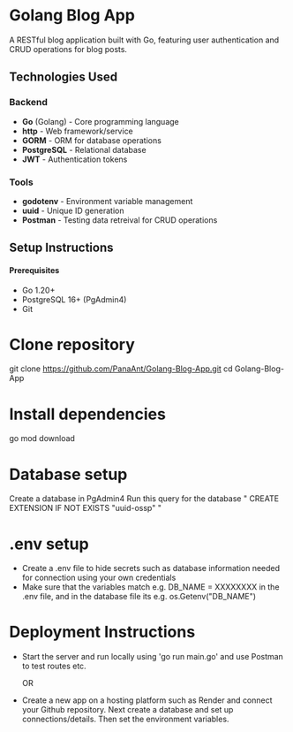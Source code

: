 # Golang Blog App 

A RESTful blog application built with Go, featuring user authentication and CRUD operations for blog posts.

## Technologies Used 

### Backend
- **Go** (Golang) - Core programming language
- **http** - Web framework/service
- **GORM** - ORM for database operations
- **PostgreSQL** - Relational database
- **JWT** - Authentication tokens

### Tools
- **godotenv** - Environment variable management
- **uuid** - Unique ID generation
- **Postman** - Testing data retreival for CRUD operations

## Setup Instructions

#### Prerequisites
- Go 1.20+
- PostgreSQL 16+ (PgAdmin4)
- Git

# Clone repository
git clone https://github.com/PanaAnt/Golang-Blog-App.git
cd Golang-Blog-App 

# Install dependencies
go mod download

# Database setup
Create a database in PgAdmin4 
Run this query for the database " CREATE EXTENSION IF NOT EXISTS "uuid-ossp" "

# .env setup
- Create a .env file to hide secrets such as database information needed for connection using your own credentials
- Make sure that the variables match e.g. DB_NAME = XXXXXXXX in the .env file, and in the database file its e.g. os.Getenv("DB_NAME")

# Deployment Instructions
- Start the server and run locally using 'go run main.go' and use Postman to test routes etc.

  OR

- Create a new app on a hosting platform such as Render and connect your Github repository. Next create a database and set up connections/details. Then set the environment variables.
